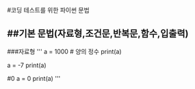 #코딩 테스트를 위한 파이썬 문법


##기본 문법(자료형,조건문,반복문,함수,입출력)
---
###자료형
'''
a = 1000 # 양의 정수
print(a)

a = -7
print(a)

#0
a = 0
print(a)
'''

